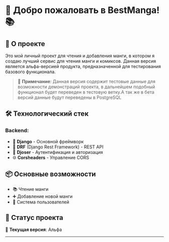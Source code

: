 # 🌟 Добро пожаловать в BestManga! 📚

## 📖 О проекте
Это мой личный проект для чтения и добавления манги, в котором я создаю лучший сервис для чтения манги и комиксов. Данная версия является альфа-версией продукта, предназначенной для тестирования базового функционала.

> 📝 **Примечание**: Данная версия содержит тестовые данные для возможности демонстраций проекта, в дальнейшем подобный функционал будет переведен в тестовую ветку.А так же в бета версий данные будут переведены в PostgreSQL

## 🛠 Технологический стек

### Backend:
- 🐍 **Django** - Основной фреймворк
- 🔄 **DRF** (Django Rest Framework) - REST API
- 🔐 **Djoser** - Аутентификация и авторизация
- 🌐 **Corsheaders** - Управление CORS

## 📦 Основные возможности
- 📚 Чтение манги
- ➕ Добавление новой манги
- 👥 Система пользователей

## 🚀 Статус проекта
🔨 **Текущая версия**: Альфа

---

